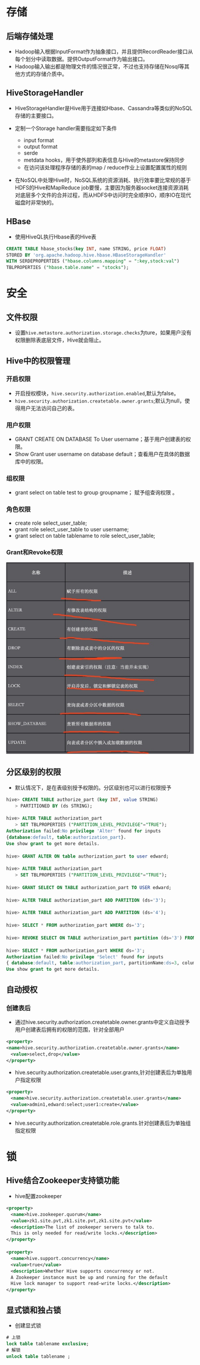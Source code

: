 # 存储 

## 后端存储处理 


* Hadoop输入根据InputFormat作为抽象接口，并且提供RecordReader接口从每个划分中读取数据。提供OutputFormat作为输出接口。 
* Hadoop输入输出都是物理文件的情况很正常，不过也支持存储在Nosql等其他方式的存储介质中。 
## HiveStorageHandler 


* HiveStorageHandler是Hive用于连接如Hbase、Cassandra等类似的NoSQL存储的主要接口。 
* 定制一个Storage handler需要指定如下条件 
    * input format 
    * output format 
    * serde 
    * metdata hooks，用于使外部列和表信息与Hive的metastore保持同步 
    * 在访问该处理程序存储的表的map / reduce作业上设置配置属性的规则 

* 在NoSQL中处理Hive时，NoSQL系统的资源消耗、执行效率要比常规的基于HDFS的Hive和MapReduce job要慢，主要因为服务器socket连接资源消耗对底层多个文件的合并过程，而从HDFS中访问时完全顺序IO，顺序IO在现代磁盘时非常快的。 
## HBase 


* 使用HiveQL执行Hbase表的Hive表 
```sql
CREATE TABLE hbase_stocks(key INT, name STRING, price FLOAT) 
STORED BY 'org.apache.hadoop.hive.hbase.HBaseStorageHandler' 
WITH SERDEPROPERTIES ("hbase.columns.mapping" = ":key,stock:val") 
TBLPROPERTIES ("hbase.table.name" = "stocks"); 
```
# 安全 

## 文件权限 


* 设置`hive.metastore.authorization.storage.checks`为ture，如果用户没有权限删除表底层文件，Hive就会阻止。 
## Hive中的权限管理 

### 开启权限 


* 开启授权模块，`hive.security.authorization.enabled`,默认为false。 
* `hive.security.authorization.createtable.owner.grants`;默认为null，使得用户无法访问自己的表。 
### 用户权限 


* GRANT CREATE ON DATABASE To User username；基于用户创建表的权限。 
* Show Grant user username on database default；查看用户在具体的数据库中的权限。 
### 组权限 

* grant select on table test to group groupname； 赋予组查询权限 。 
### 角色权限 


* create role select_user_table; 
* grant role select_user_table to user username; 
* grant select on table tablename to role select_user_table; 
### Grant和Revoke权限 

![图片](../img/权限.jpg)

## 分区级别的权限 


* 默认情况下，是在表级别授予权限的。分区级别也可以进行权限授予 
```sql
hive> CREATE TABLE authorize_part (key INT, value STRING) 
　　> PARTITIONED BY (ds STRING); 

hive> ALTER TABLE authorization_part 
　　> SET TBLPROPERTIES ("PARTITION_LEVEL_PRIVILEGE"="TRUE"); 
Authorization failed:No privilege 'Alter' found for inputs 
{database:default, table:authorization_part}. 
Use show grant to get more details. 

hive> GRANT ALTER ON table authorization_part to user edward; 

hive> ALTER TABLE authorization_part 
　　> SET TBLPROPERTIES ("PARTITION_LEVEL_PRIVILEGE"="TRUE"); 

hive> GRANT SELECT ON TABLE authorization_part TO USER edward; 

hive> ALTER TABLE authorization_part ADD PARTITION (ds='3'); 

hive> ALTER TABLE authorization_part ADD PARTITION (ds='4'); 

hive> SELECT * FROM authorization_part WHERE ds='3'; 

hive> REVOKE SELECT ON TABLE authorization_part partition (ds='3') FROM USER edward; 

hive> SELECT * FROM authorization_part WHERE ds='3'; 
Authorization failed:No privilege 'Select' found for inputs 
{ database:default, table:authorization_part, partitionName:ds=3, columnName:key}. 
Use show grant to get more details. 
```
## 自动授权 

### 创建表后 


* 通过hive.security.authorization.createtable.owner.grants中定义自动授予用户创建表后拥有的权限的范围，针对全部用户 
```xml
<property> 
<name>hive.security.authorization.createtable.owner.grants</name> 
　<value>select,drop</value> 
</property> 
```

* hive.security.authorization.createtable.user.grants,针对创建表后为单独用户指定权限 
```xml
<property> 
　<name>hive.security.authorization.createtable.user.grants</name> 
　<value>admin1,edward:select;user1:create</value> 
</property> 
```
* hive.security.authorization.createtable.role.grants.针对创建表后为单独组指定权限 
# 锁 

## Hive结合Zookeeper支持锁功能 


* hive配置zookeeper 
```xml
<property> 
　<name>hive.zookeeper.quorum</name> 
　<value>zk1.site.pvt,zk1.site.pvt,zk1.site.pvt</value> 
　<description>The list of zookeeper servers to talk to. 
　This is only needed for read/write locks.</description> 
</property> 

<property> 
　<name>hive.support.concurrency</name> 
　<value>true</value> 
　<description>Whether Hive supports concurrency or not. 
　A Zookeeper instance must be up and running for the default 
　Hive lock manager to support read-write locks.</description> 
</property>  
```
## 显式锁和独占锁 


* 创建显式锁 
```sql
# 上锁 
lock table tablename exclusive; 
# 解锁 
unlock table tablename ; 
```

